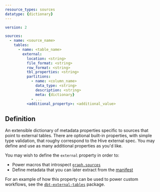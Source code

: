 ```yaml
---
resource_types: sources
datatype: {dictionary}
---
```


<File name='models/<filename>.yml'>

```yml
version: 2

sources:
  - name: <source_name>
    tables:
      - name: <table_name>
        external:
          location: <string>
          file_format: <string>
          row_format: <string>
          tbl_properties: <string>      
          partitions:
            - name: <column_name>
              data_type: <string>
              description: <string>
              meta: {dictionary}
            - ...
          <additional_property>: <additional_value>
```

</File>

## Definition

An extensible dictionary of metadata properties specific to sources that point to external tables.
There are optional built-in properties, with simple type validation, that roughy correspond to 
the Hive external <Term id="table" /> spec. You may define and use as many additional properties as you'd like.

You may wish to define the `external` property in order to:
- Power macros that introspect [`graph.sources`](/reference/dbt-jinja-functions/graph)
- Define metadata that you can later extract from the [manifest](manifest-json)

For an example of how this property can be used to power custom workflows, see the [`dbt-external-tables`](https://github.com/dbt-labs/dbt-external-tables) package.
